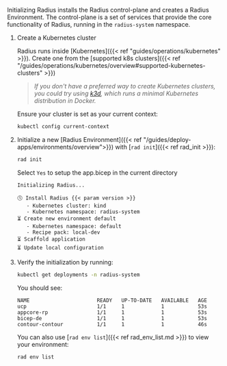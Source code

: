Initializing Radius installs the Radius control-plane and creates a Radius Environment. The control-plane is a set of services that provide the core functionality of Radius, running in the `radius-system` namespace.

1. Create a Kubernetes cluster

   Radius runs inside [Kubernetes]({{< ref "guides/operations/kubernetes" >}}). Create one from the [supported k8s clusters]({{< ref "/guides/operations/kubernetes/overview#supported-kubernetes-clusters" >}}) 
   > *If you don't have a preferred way to create Kubernetes clusters, you could try using [k3d](https://k3d.io/), which runs a minimal Kubernetes distribution in Docker.*

   Ensure your cluster is set as your current context:

   ```bash
   kubectl config current-context
   ```

1. Initialize a new [Radius Environment]({{< ref "/guides/deploy-apps/environments/overview">}}) with [`rad init`]({{< ref rad_init >}}):
   ```bash
   rad init
   ```
   
   Select `Yes` to setup the app.bicep in the current directory

   ```
   Initializing Radius...                                                
                                                                      
   🕔 Install Radius {{< param version >}}                                             
      - Kubernetes cluster: kind
      - Kubernetes namespace: radius-system                              
   ⏳ Create new environment default                                     
      - Kubernetes namespace: default                                    
      - Recipe pack: local-dev                                                 
   ⏳ Scaffold application                                          
   ⏳ Update local configuration                                                 
   ```                                             

2. Verify the initialization by running:
   ```bash
   kubectl get deployments -n radius-system
   ```

   You should see:

   ```
   NAME                      READY   UP-TO-DATE   AVAILABLE   AGE
   ucp                       1/1     1            1           53s
   appcore-rp                1/1     1            1           53s
   bicep-de                  1/1     1            1           53s
   contour-contour           1/1     1            1           46s
   ```

   You can also use [`rad env list`]({{< ref rad_env_list.md >}}) to view your environment:
   
   ```bash
   rad env list
   ```